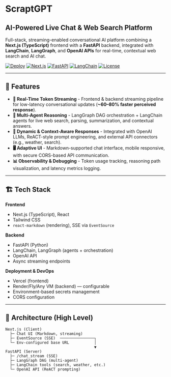# ScraptGPT
## AI-Powered Live Chat & Web Search Platform

Full-stack, streaming-enabled conversational AI platform combining a **Next.js (TypeScript)** frontend with a **FastAPI** backend, integrated with **LangChain**, **LangGraph**, and **OpenAI APIs** for real-time, contextual web search and AI chat.

<p align="left">
  <a href="https://vercel.com"><img alt="Deploy" src="https://img.shields.io/badge/Deploy-Vercel-black?logo=vercel"></a>
  <a href="#"><img alt="Next.js" src="https://img.shields.io/badge/Next.js-15-black?logo=next.js"></a>
  <a href="#"><img alt="FastAPI" src="https://img.shields.io/badge/FastAPI-0.110+-009688?logo=fastapi&logoColor=white"></a>
  <a href="#"><img alt="LangChain" src="https://img.shields.io/badge/LangChain-Agents-0a7ea4"></a>
  <a href="#"><img alt="License" src="https://img.shields.io/badge/License-MIT-green"></a>
</p>

---

## 🚀 Features

- **🔴 Real-Time Token Streaming** - Frontend & backend streaming pipeline for low-latency conversational updates (**~60–80% faster perceived response**).
- **🧠 Multi-Agent Reasoning** - LangGraph DAG orchestration + LangChain agents for live web search, parsing, summarization, and contextual answers.
- **💬 Dynamic & Context-Aware Responses** - Integrated with OpenAI LLMs, ReACT-style prompt engineering, and external API connectors (e.g., weather, search).
- **🖥️ Adaptive UI** - Markdown-supported chat interface, mobile responsive, with secure CORS-based API communication.
- **📊 Observability & Debugging** - Token usage tracking, reasoning path visualization, and latency metrics logging.

---

## 🏗️ Tech Stack

**Frontend**
- Next.js (TypeScript), React
- Tailwind CSS
- `react-markdown` (rendering), SSE via `EventSource`

**Backend**
- FastAPI (Python)
- LangChain, LangGraph (agents + orchestration)
- OpenAI API
- Async streaming endpoints

**Deployment & DevOps**
- Vercel (frontend)
- Render/Fly/Any VM (backend) — configurable
- Environment-based secrets management
- CORS configuration

---

## 🧭 Architecture (High Level)

```text
Next.js (Client)
  ├─ Chat UI (Markdown, streaming)
  ├─ EventSource (SSE)  ───────────────┐
  └─ Env-configured base URL           │
                                       ▼
FastAPI (Server)
  ├─ /chat_stream (SSE)
  ├─ LangGraph DAG (multi-agent)
  ├─ LangChain tools (search, weather, etc.)
  └─ OpenAI API (ReACT prompting)
